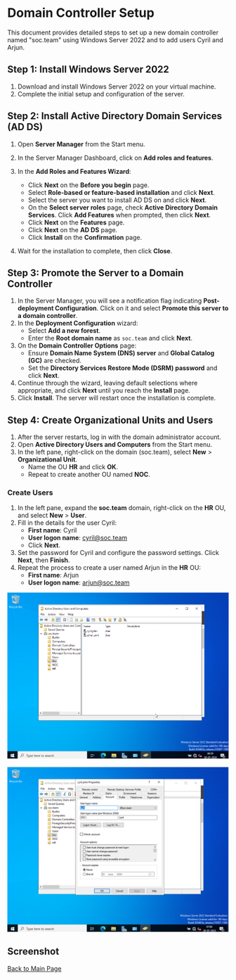 # Domain Controller Setup

This document provides detailed steps to set up a new domain controller named "soc.team" using Windows Server 2022 and to add users Cyril and Arjun.

## Step 1: Install Windows Server 2022

1. Download and install Windows Server 2022 on your virtual machine.
2. Complete the initial setup and configuration of the server.

## Step 2: Install Active Directory Domain Services (AD DS)

1. Open **Server Manager** from the Start menu.
2. In the Server Manager Dashboard, click on **Add roles and features**.
3. In the **Add Roles and Features Wizard**:
   - Click **Next** on the **Before you begin** page.
   - Select **Role-based or feature-based installation** and click **Next**.
   - Select the server you want to install AD DS on and click **Next**.
   - On the **Select server roles** page, check **Active Directory Domain Services**. Click **Add Features** when prompted, then click **Next**.
   - Click **Next** on the **Features** page.
   - Click **Next** on the **AD DS** page.
   - Click **Install** on the **Confirmation** page.

4. Wait for the installation to complete, then click **Close**.

## Step 3: Promote the Server to a Domain Controller

1. In the Server Manager, you will see a notification flag indicating **Post-deployment Configuration**. Click on it and select **Promote this server to a domain controller**.
2. In the **Deployment Configuration** wizard:
   - Select **Add a new forest**.
   - Enter the **Root domain name** as `soc.team` and click **Next**.
3. On the **Domain Controller Options** page:
   - Ensure **Domain Name System (DNS) server** and **Global Catalog (GC)** are checked.
   - Set the **Directory Services Restore Mode (DSRM) password** and click **Next**.
4. Continue through the wizard, leaving default selections where appropriate, and click **Next** until you reach the **Install** page.
5. Click **Install**. The server will restart once the installation is complete.

## Step 4: Create Organizational Units and Users

1. After the server restarts, log in with the domain administrator account.
2. Open **Active Directory Users and Computers** from the Start menu.
3. In the left pane, right-click on the domain (soc.team), select **New** > **Organizational Unit**.
   - Name the OU **HR** and click **OK**.
   - Repeat to create another OU named **NOC**.

### Create Users

1. In the left pane, expand the **soc.team** domain, right-click on the **HR** OU, and select **New** > **User**.
2. Fill in the details for the user Cyril:
   - **First name**: Cyril
   - **User logon name**: cyril@soc.team
   - Click **Next**.
3. Set the password for Cyril and configure the password settings. Click **Next**, then **Finish**.
4. Repeat the process to create a user named Arjun in the **HR** OU:
   - **First name**: Arjun
   - **User logon name**: arjun@soc.team

  ![Domain Controller Setup](https://github.com/Sanjulm10/ELK-project-/blob/d04c3ab9b87338b01f8c143bb86f505fa2fbf702/screen/2024-05-30%2019_29_27-AD%20%5BRunning%5D%20-%20Oracle%20VM%20VirtualBox.png)

![Domain Controller Setup](https://github.com/Sanjulm10/ELK-project-/blob/5c5a10bd6ca3756698930534b3c89fe4759f0e2e/screen/2024-05-30%2019_30_37-AD%20%5BRunning%5D%20-%20Oracle%20VM%20VirtualBox.png)

## Screenshot



[Back to Main Page](../README.md)
